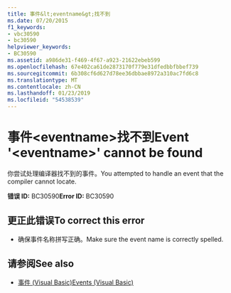 ```yaml
---
title: 事件&lt;eventname&gt;找不到
ms.date: 07/20/2015
f1_keywords:
- vbc30590
- bc30590
helpviewer_keywords:
- BC30590
ms.assetid: a986de31-f469-4f67-a923-21622ebeb599
ms.openlocfilehash: 67e402ca61de2873170f779e31dfedbbfbbef739
ms.sourcegitcommit: 6b308cf6d627d78ee36dbbae8972a310ac7fd6c8
ms.translationtype: MT
ms.contentlocale: zh-CN
ms.lasthandoff: 01/23/2019
ms.locfileid: "54538539"
---
```

# <a name="event-lteventnamegt-cannot-be-found"></a><span data-ttu-id="de809-102">事件&lt;eventname&gt;找不到</span><span class="sxs-lookup"><span data-stu-id="de809-102">Event '&lt;eventname&gt;' cannot be found</span></span>
<span data-ttu-id="de809-103">你尝试处理编译器找不到的事件。</span><span class="sxs-lookup"><span data-stu-id="de809-103">You attempted to handle an event that the compiler cannot locate.</span></span>  
  
 <span data-ttu-id="de809-104">**错误 ID:** BC30590</span><span class="sxs-lookup"><span data-stu-id="de809-104">**Error ID:** BC30590</span></span>  
  
## <a name="to-correct-this-error"></a><span data-ttu-id="de809-105">更正此错误</span><span class="sxs-lookup"><span data-stu-id="de809-105">To correct this error</span></span>  
  
-   <span data-ttu-id="de809-106">确保事件名称拼写正确。</span><span class="sxs-lookup"><span data-stu-id="de809-106">Make sure the event name is correctly spelled.</span></span>  
  
## <a name="see-also"></a><span data-ttu-id="de809-107">请参阅</span><span class="sxs-lookup"><span data-stu-id="de809-107">See also</span></span>
- [<span data-ttu-id="de809-108">事件 (Visual Basic)</span><span class="sxs-lookup"><span data-stu-id="de809-108">Events (Visual Basic)</span></span>](~/docs/visual-basic/programming-guide/language-features/events/index.md)
